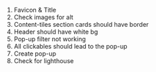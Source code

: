 1. Favicon & Title
2. Check images for alt
3. Content-tiles section cards should have border
3. Header should have white bg
4. Pop-up filter not working
5. All clickables should lead to the pop-up
6. Create pop-up
7. Check for lighthouse
